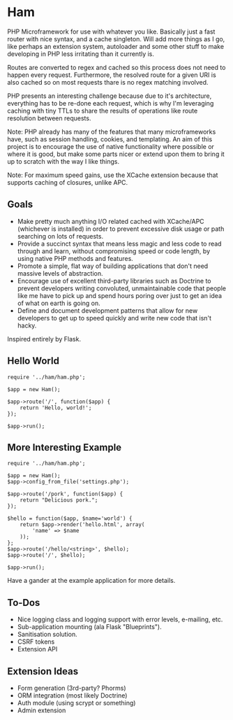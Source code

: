 Ham
===

PHP Microframework for use with whatever you like. Basically just a fast router
with nice syntax, and a cache singleton. Will add more things as I go, like
perhaps an extension system, autoloader and some other stuff to make developing
in PHP less irritating than it currently is.

Routes are converted to regex and cached so this process does not need to
happen every request. Furthermore, the resolved route for a given URI is also
cached so on most requests thare is no regex matching involved.

PHP presents an interesting challenge because due to it's architecture,
everything has to be re-done each request, which is why I'm leveraging caching
with tiny TTLs to share the results of operations like route resolution
between requests.

Note: PHP already has many of the features that many microframeworks have, such
as session handling, cookies, and templating. An aim of this project is to
encourage the use of native functionality where possible or where it is good,
but make some parts nicer or extend upon them to bring it up to scratch with
the way I like things.

Note: For maximum speed gains, use the XCache extension because that supports
caching of closures, unlike APC.


Goals
-----

 * Make pretty much anything I/O related cached with XCache/APC
(whichever is installed) in order to prevent excessive disk usage or path 
searching on lots of requests.
 * Provide a succinct syntax that means less magic and less code to read
 through and learn, without compromising speed or code length, by using native
 PHP methods and features.
 * Promote a simple, flat way of building applications that don't need
 massive levels of abstraction.
 * Encourage use of excellent third-party libraries such as Doctrine to prevent
 developers writing convoluted, unmaintainable code that people like me have to
 pick up and spend hours poring over just to get an idea of what on earth is
 going on.
 * Define and document development patterns that allow for new developers to
 get up to speed quickly and write new code that isn't hacky.


Inspired entirely by Flask.


Hello World
-----------

    require '../ham/ham.php';

    $app = new Ham();

    $app->route('/', function($app) {
        return 'Hello, world!';
    });

    $app->run();


More Interesting Example
------------------------

    require '../ham/ham.php';

    $app = new Ham();
    $app->config_from_file('settings.php');

    $app->route('/pork', function($app) {
        return "Delicious pork.";
    });

    $hello = function($app, $name='world') {
        return $app->render('hello.html', array(
            'name' => $name
        ));
    };
    $app->route('/hello/<string>', $hello);
    $app->route('/', $hello);

    $app->run();


Have a gander at the example application for more details.


To-Dos
------

* Nice logging class and logging support with error levels, e-mailing, etc.
* Sub-application mounting (ala Flask "Blueprints").
* Sanitisation solution.
* CSRF tokens
* Extension API


Extension Ideas
---------------

* Form generation (3rd-party? Phorms)
* ORM integration (most likely Doctrine)
* Auth module (using scrypt or something)
* Admin extension